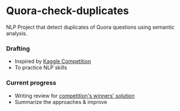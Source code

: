 # Quora-check-duplicates
NLP Project that detect duplicates of Quora questions using semantic analysis.

### Drafting
- Inspired by [Kaggle Competition](https://www.kaggle.com/competitions/quora-question-pairs/overview)
- To practice NLP skills

### Current progress
- Writing review for [competition's winners' solution](https://www.kaggle.com/competitions/quora-question-pairs/discussion/34325)
- Summarize the approaches & improve
